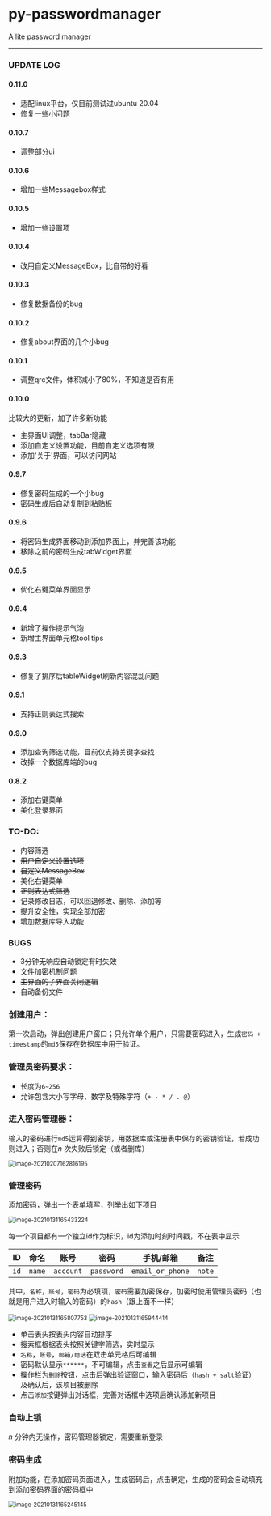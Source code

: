 # py-passwordmanager
A lite password manager

------

### UPDATE LOG

#### 0.11.0

*   适配linux平台，仅目前测试过ubuntu 20.04
*   修复一些小问题

#### 0.10.7

*   调整部分ui

#### 0.10.6

*   增加一些Messagebox样式

#### 0.10.5

*   增加一些设置项

#### 0.10.4

*   改用自定义MessageBox，比自带的好看

#### 0.10.3

*   修复数据备份的bug

#### 0.10.2

*   修复about界面的几个小bug

#### 0.10.1

*   调整qrc文件，体积减小了80%，不知道是否有用

#### 0.10.0

比较大的更新，加了许多新功能
*   主界面UI调整，tabBar隐藏
*   添加自定义设置功能，目前自定义选项有限
*   添加'关于'界面，可以访问网站

#### 0.9.7

*   修复密码生成的一个小bug
*   密码生成后自动复制到粘贴板

#### 0.9.6

*   将密码生成界面移动到添加界面上，并完善该功能
*   移除之前的密码生成tabWidget界面

#### 0.9.5

*   优化右键菜单界面显示

#### 0.9.4

*   新增了操作提示气泡
*   新增主界面单元格tool tips

#### 0.9.3

*   修复了排序后tableWidget刷新内容混乱问题

#### 0.9.1

*   支持正则表达式搜索

#### 0.9.0

*   添加查询筛选功能，目前仅支持关键字查找
*   改掉一个数据库端的bug

#### 0.8.2

*   添加右键菜单
*   美化登录界面

### TO-DO:

*   ~~内容筛选~~
*   ~~用户自定义设置选项~~
*   ~~自定义MessageBox~~
*   ~~美化右键菜单~~
*   ~~正则表达式筛选~~
*   记录修改日志，可以回退修改、删除、添加等
*   提升安全性，实现全部加密
*   增加数据库导入功能

### BUGS

*   ~~3分钟无响应自动锁定有时失效~~
*   文件加密机制问题
*   ~~主界面的子界面关闭逻辑~~
*   ~~自动备份文件~~

### 创建用户：

第一次启动，弹出创建用户窗口；只允许单个用户，只需要密码进入，生成`密码 + timestamp`的`md5`保存在数据库中用于验证。

### 管理员密码要求：

*   长度为`6~256`
*   允许包含大小写字母、数字及特殊字符（`+ - * / . @`）

### 进入密码管理器：

输入的密码进行`md5`运算得到密钥，用数据库或注册表中保存的密钥验证，若成功则进入；~~否则在$n$ 次失败后锁定（或者删库）~~

<img src="readme\image-20210129013101290.png" alt="image-20210207162816195" style="zoom:80%;" />

### 管理密码

添加密码，弹出一个表单填写，列举出如下项目

<img src="readme\image-20210129013231793.png" alt="image-20210131165433224" style="zoom:80%;" />

每一个项目都有一个独立id作为标识，id为添加时刻时间戳，不在表中显示

|  ID  | 命名   | 账号      | 密码       | 手机/邮箱        | 备注   |
| :--: | ------ | --------- | ---------- | ---------------- | ------ |
| `id` | `name` | `account` | `password` | `email_or_phone` | `note` |

其中，`名称`，`账号`，`密码`为必填项，`密码`需要加密保存，加密时使用管理员密码（也就是用户进入时输入的密码）的`hash`（跟上面不一样）

<img src="readme\image-20210129013402419.png" alt="image-20210131165807753" style="zoom:80%;" />

<img src="readme\image-20210129013436890.png" alt="image-20210131165944414" style="zoom:80%;" />

*   单击表头按表头内容自动排序
*   搜索框根据表头按照关键字筛选，实时显示
*   `名称`，`账号`，`邮箱/电话`在双击单元格后可编辑
*   密码默认显示`******`，不可编辑，点击`查看`之后显示可编辑
*   操作栏为`删除`按钮，点击后弹出验证窗口，输入密码后（`hash + salt`验证）及确认后，该项目被删除
*   点击`添加`按键弹出对话框，完善对话框中选项后确认添加新项目

### 自动上锁

$n$ 分钟内无操作，密码管理器锁定，需要重新登录

### 密码生成

附加功能，在添加密码页面进入，生成密码后，点击确定，生成的密码会自动填充到添加密码界面的密码框中

<img src="readme\image-20210131165245145.png" alt="image-20210131165245145" style="zoom:80%;" />

